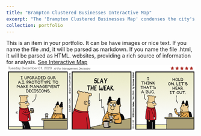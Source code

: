 ```yaml
---
title: "Brampton Clustered Businesses Interactive Map"
excerpt: "The 'Brampton Clustered Businesses Map' condenses the city's commercial directory into an interactive map using Python, highlighting proximity and details with a click<br/><img src='/images/rsz_map.png'>"
collection: portfolio
---
```


This is an item in your portfolio. It can be have images or nice text. If you name the file .md, it will be parsed as markdown. If you name the file .html, it will be parsed as HTML. websites, providing a rich source of information for analysis. 
[See Interactive Map](portfolio/brampton_business_map.html "View the Interactive Map")
![dilbert](images/dilbert.png)

